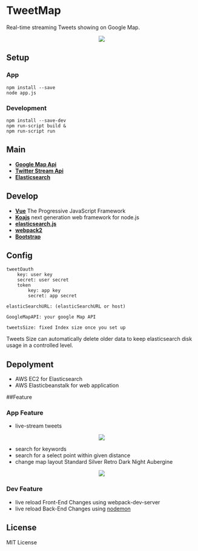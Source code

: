 # TweetMap
Real-time streaming Tweets showing on Google Map.
<p align="center">
  <img src='https://xiaohangsu.files.wordpress.com/2017/03/screen-shot-2017-03-12-at-6-52-01-pm.png?w=1476'/>
</p>


## Setup

### App
```
npm install --save
node app.js
```

### Development
```
npm install --save-dev
npm run-script build &
npm run-script run
```


## Main
* [**Google Map Api**](https://developers.google.com/maps/documentation/javascript/)
* [**Twitter Stream Api**](https://dev.twitter.com/streaming/overview)
* [**Elasticsearch**](https://www.elastic.co/)

## Develop
* [**Vue**](https://vuejs.org/) The Progressive
JavaScript Framework
* [**Koajs**](http://koajs.com/) next generation web framework for node.js
* [**elasticsearch.js**](https://www.elastic.co/guide/en/elasticsearch/client/javascript-api/current/index.html)
* [**webpack2**](https://webpack.js.org/)
* [**Bootstrap**](http://getbootstrap.com/)

## Config
```
tweetOauth
	key: user key
	secret: user secret
	token
		key: app key
		secret: app secret
		
elasticSearchURL: (elasticSearchURL or host)

GoogleMapAPI: your google Map API

tweetsSize: fixed Index size once you set up
```
Tweets Size can automatically delete older data to keep elasticsearch disk usage in a controlled level.

## Depolyment
* AWS EC2 for Elasticsearch
* AWS Elasticbeanstalk for web application

##Feature

### App Feature
* live-stream tweets


<p align="center">
  <img src='https://xiaohangsu.files.wordpress.com/2017/03/screen-shot-2017-03-12-at-6-55-01-pm.png'/>
</p>

* search for keywords
* search for a select point within given distance
* change map layout Standard Silver Retro Dark Night Aubergine

<p align="center">
  <img src='https://xiaohangsu.files.wordpress.com/2017/03/screen-shot-2017-03-12-at-7-02-14-pm.png'/>
</p>



### Dev Feature
* live reload Front-End Changes using webpack-dev-server
* live reload Back-End Changes using [nodemon](https://github.com/remy/nodemon)

## License
MIT License
